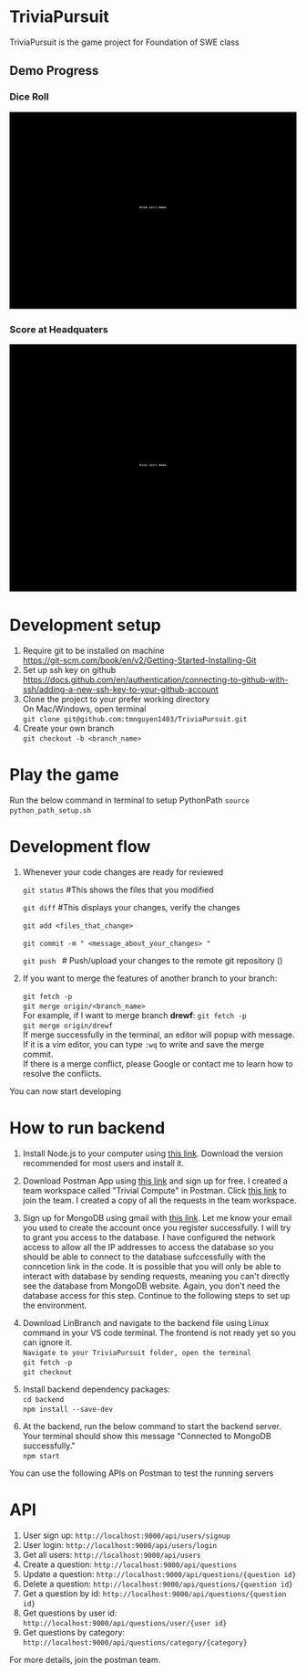 # TriviaPursuit
TriviaPursuit is the game project for Foundation of SWE class 

## Demo Progress  

### Dice Roll
![Dice Roll Demo](./gif/dice_rolll_move.gif)
### Score at Headquaters
![Score when at Headquater](./gif/head_quater_score.gif)

# Development setup
1. Require git to be installed on machine   
    https://git-scm.com/book/en/v2/Getting-Started-Installing-Git
2. Set up ssh key on github
    https://docs.github.com/en/authentication/connecting-to-github-with-ssh/adding-a-new-ssh-key-to-your-github-account
3. Clone the project to your prefer working directory  
   On Mac/Windows, open terminal  
    ```git clone git@github.com:tmnguyen1403/TriviaPursuit.git```  
4. Create your own branch  
    ```git checkout -b <branch_name> ```

# Play the game

Run the below command in terminal to setup PythonPath
```source python_path_setup.sh```
# Development flow
1. Whenever your code changes are ready for reviewed

    ```git status``` #This shows the files that you modified

    ```git diff``` #This displays your changes, verify the changes
    
    ```git add <files_that_change>```

    ```git commit -m " <message_about_your_changes> " ```

    ```git push ``` # Push/upload your changes to the remote git repository () 

2. If you want to merge the features of another branch to your branch:  

    ```git fetch -p```  
    ```git merge origin/<branch_name>```    
For example, if I want to merge branch **drewf**:
    ```git fetch -p```  
    ```git merge origin/drewf```  
If merge successfully in the terminal, an editor will popup with message. If it is a vim editor, you can type ```:wq``` to write and save the merge commit.  
If there is a merge conflict, please Google or contact me to learn how to resolve the conflicts.  

You can now start developing 

# How to run backend
1. Install Node.js to your computer using [this link](https://nodejs.org/en). Download the version recommended for most users and install it.

2. Download Postman App using [this link](https://www.postman.com/downloads/) and sign up for free. I created a team workspace called "Trivial Compute" in Postman. Click [this link](https://app.getpostman.com/join-team?invite_code=1a9d64a74e6f67652ce43fd7b19e9c91&target_code=6e99ce5265d2a7031e7fa67a03dd5be4) to join the team. I created a copy of all the requests in the team workspace.

3. Sign up for MongoDB using gmail with [this link](https://account.mongodb.com/account/login?signedOut=true). Let me know your email you used to create the account once you register successfully. I will try to grant you access to the database. I have configured the network access to allow all the IP addresses to access the database so you should be able to connect to the database sufccessfully with the conncetion link in the code. It is possible that you will only be able to interact with database by sending requests, meaning you can't directly see the database from MongoDB website. Again, you don't need the database access for this step. Continue to the following steps to set up the environment.

4. Download LinBranch and navigate to the backend file using Linux command in your VS code terminal. The frontend is not ready yet so you can ignore it.  
```Navigate to your TriviaPursuit folder, open the terminal```   
```git fetch -p```  
```git checkout ```  

5. Install backend dependency packages:  
   ```cd backend ```  
   ```npm install --save-dev```  

6. At the backend, run the below command to start the backend server. Your terminal should show this message "Connected to MongoDB successfully."  
   ```npm start```

You can use the following APIs on Postman to test the running servers
# API
1. User sign up: ```http://localhost:9000/api/users/signup```
2. User login: ```http://localhost:9000/api/users/login```
3. Get all users: ```http://localhost:9000/api/users```
4. Create a question: ```http://localhost:9000/api/questions```
5. Update a question: ```http://localhost:9000/api/questions/{question id}```
6. Delete a question: ```http://localhost:9000/api/questions/{question id}```
7. Get a question by id: ```http://localhost:9000/api/questions/{question id}```
8. Get questions by user id: ```http://localhost:9000/api/questions/user/{user id}```
9. Get questions by category: ```http://localhost:9000/api/questions/category/{category}```

For more details, join the postman team.
